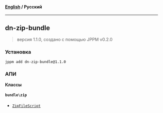 #### [English](README.md) / **Русский**

---

## dn-zip-bundle
> версия 1.1.0, создано с помощью JPPM v0.2.0


### Установка
```
jppm add dn-zip-bundle@1.1.0
```

### АПИ
**Классы**

#### `bundle\zip`

- [`ZipFileScript`](https://github.com/jphp-compiler/develnext/blob/master/bundles/dn-zip-bundle/api-docs/classes/bundle/zip/ZipFileScript.ru.md)